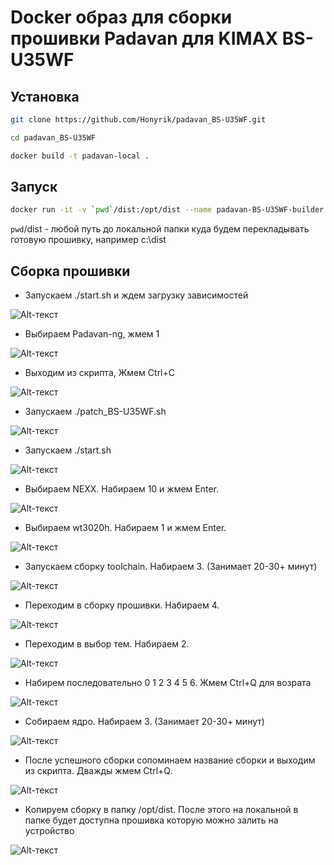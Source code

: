 # Docker образ для сборки прошивки Padavan для KIMAX BS-U35WF #
## Установка ##
```bash
git clone https://github.com/Honyrik/padavan_BS-U35WF.git
```
```bash
cd padavan_BS-U35WF
```
```bash
docker build -t padavan-local .
```
## Запуск ##
```bash
docker run -it -v `pwd`/dist:/opt/dist --name padavan-BS-U35WF-builder padavan-local
```
`pwd`/dist - любой путь до локальной папки куда будем перекладывать готовую прошивку, например c:\dist
## Сборка прошивки ##
- Запускаем ./start.sh и ждем загрузку зависимостей

![Alt-текст](screen/1.png)
- Выбираем Padavan-ng, жмем 1

![Alt-текст](screen/2.png)
- Выходим из скрипта, Жмем Ctrl+C

![Alt-текст](screen/3.png)
- Запускаем ./patch_BS-U35WF.sh

![Alt-текст](screen/4.png)
- Запускаем ./start.sh

![Alt-текст](screen/5.png)
- Выбираем NEXX. Набираем 10 и жмем Enter.

![Alt-текст](screen/6.png)
- Выбираем wt3020h. Набираем 1 и жмем Enter.

![Alt-текст](screen/7.png)
- Запускаем сборку toolchain. Набираем 3. (Занимает 20-30+ минут)

![Alt-текст](screen/8.png)
- Переходим в сборку прошивки. Набираем 4.

![Alt-текст](screen/9.png)
- Переходим в выбор тем. Набираем 2.

![Alt-текст](screen/10.png)
- Набирем последовательно 0 1 2 3 4 5 6. Жмем Ctrl+Q для возрата

![Alt-текст](screen/11.png)
- Собираем ядро. Набираем 3. (Занимает 20-30+ минут)

![Alt-текст](screen/12.png)
- После успешного сборки сопоминаем название сборки и выходим из скрипта. Дважды жмем Ctrl+Q.

![Alt-текст](screen/13.png)
- Копируем сборку в папку /opt/dist. После этого на локальной в папке будет доступна прошивка которую можно залить на устройство

![Alt-текст](screen/14.png)
